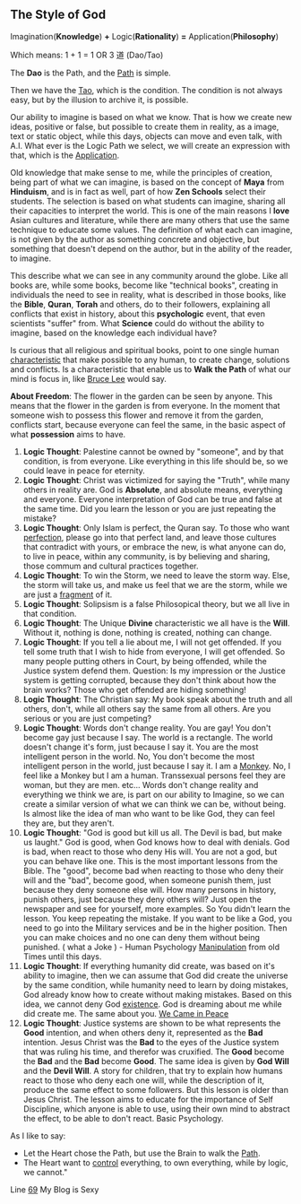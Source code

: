 ## The Style of God

Imagination(**Knowledge**) **+** Logic(**Rationality**) **=** Application(**Philosophy**)

Which means: 1 + 1 = 1 OR 3 道 (Dao/Tao)

The **Dao** is the Path, and the [Path](https://art.odicforcesounds.com/pages/Data/Audio/Dao_Expression/tracks/03_Path_of_the_Sun_Keepers/index.html) is simple.

Then we have the [Tao](https://art.odicforcesounds.com/pages/YinYang/Tao/index.html), which is the condition. 
The condition is not always easy, but by the illusion to archive it, is possible.

Our ability to imagine is based on what we know. 
That is how we create new ideas, positive or false, but possible to create them in reality, as a image, text or static object, while this days, objects can move and even talk, with A.I. 
What ever is the Logic Path we select, we will create an expression with that, which is the [Application](https://wiki.odicforcesounds.com). 

Old knowledge that make sense to me, while the principles of creation, being part of what we can imagine, is based on the concept of **Maya** from **Hinduism**, and is in fact as well, part of how **Zen Schools** select their students. The selection is based on what students can imagine, sharing all their capacities to interpret the world. This is one of the main reasons I **love** Asian cultures and literature, while there are many others that use the same technique to educate some values. The definition of what each can imagine, is not given by the author as something concrete and objective, but something that doesn't depend on the author, but in the ability of the reader, to imagine. 

This describe what we can see in any community around the globe. Like all books are, while some books, become like "technical books", creating in individuals the need to see in reality, what is described in those books, like the **Bible**, **Quran**, **Torah** and others, do to their followers, explaining all conflicts that exist in history, about this **psychologic** event, that even scientists "suffer" from. What **Science** could do without the ability to imagine, based on the knowledge each individual have? 

Is curious that all religious and spiritual books, point to one single human [characteristic](https://art.odicforcesounds.com/pages/Data/Audio/Path_Of_Shields/tracks/03_The_Possession_of_Will/index.html) that make possible to any human, to create change, solutions and conflicts. Is a characteristic that enable us to **Walk the Path** of what our mind is focus in, like [Bruce Lee](https://art.odicforcesounds.com/pages/Data/Audio/Only_Tributes/tracks/03_Bruce_Lee/index.html) would say. 

**About Freedom**: The flower in the garden can be seen by anyone. This means that the flower in the garden is from everyone. In the moment that someone wish to possess this flower and remove it from the garden, conflicts start, because everyone can feel the same, in the basic aspect of what **possession** aims to have. 

1. **Logic Thought**: Palestine cannot be owned by "someone", and by that condition, is from everyone. Like everything in this life should be, so we could leave in peace for eternity.
2. **Logic Thought**: Christ was victimized for saying the "Truth", while many others in reality are. God is **Absolute**, and absolute means, everything and everyone. Everyone interpretation of God can be true and false at the same time. Did you learn the lesson or you are just repeating the mistake?
3. **Logic Thought**: Only Islam is perfect, the Quran say. To those who want [perfection](https://art.odicforcesounds.com/pages/Data/Audio/Deep_Random_Meanings/tracks/06_Perfection/index.html), please go into that perfect land, and leave those cultures that contradict with yours, or embrace the new, is what anyone can do, to live in peace, within any community, is by believing and sharing, those commum and cultural practices together.
4. **Logic Thought**: To win the Storm, we need to leave the storm way. Else, the storm will take us, and make us feel that we are the storm, while we are just a [fragment](https://art.odicforcesounds.com/pages/Data/Audio/Dao_Touch/tracks/07_Fragments_You_Need/index.html) of it.
5. **Logic Thought**: Solipsism is a false Philosopical theory, but we all live in that condition.
6. **Logic Thought**: The Unique **Divine** characteristic we all have is the **Will**. Without it, nothing is done, nothing is created, nothing can change.
7. **Logic Thought**: If you tell a lie about me, I will not get offended. If you tell some truth that I wish to hide from everyone, I will get offended. So many people putting others in Court, by being offended, while the Justice system defend them. Question: Is my impression or the Justice system is getting corrupted, because they don't think about how the brain works? Those who get offended are hiding something!
8. **Logic Thought**: The Christian say: My book speak about the truth and all others, don't, while all others say the same from all others. Are you serious or you are just competing? 
9. **Logic Thought**: Words don't change reality. You are gay! You don't become gay just because I say. The world is a rectangle. The world doesn't change it's form, just because I say it. You are the most intelligent person in the world. No, You don't become the most intelligent person in the world, just because I say it. I am a [Monkey](https://art.odicforcesounds.com/pages/Data/Audio/Shamanic_Quest_Dream/tracks/10_Press_for_Monkey/index.html). No, I feel like a Monkey but I am a human. Transsexual persons feel they are woman, but they are men. etc... Words don't change reality and everything we think we are, is part on our ability to Imagine, so we can create a similar version of what we can think we can be, without being. Is almost like the idea of man who want to be like God, they can feel they are, but they aren't.  
10. **Logic Thought**: "God is good but kill us all. The Devil is bad, but make us laught." God is good, when God knows how to deal with denials. God is bad, when react to those who deny His will. You are not a god, but you can behave like one. This is the most important lessons from the Bible. The "good", become bad when reacting to those who deny their will and the "bad", become good, when someone punish them,  just because they deny someone else will. How many persons in history, punish others, just because they deny others will? Just open the newspaper and see for yourself, more examples. So You didn't learn the lesson. You keep repeating the mistake. If you want to be like a God, you need to go into the Military services and be in the higher position. Then you can make choices and no one can deny them without being punished. ( what a Joke ) - Human Psychology [Manipulation](https://art.odicforcesounds.com/pages/Data/Audio/Only_Tributes/tracks/11_Vital_Manipulation/index.html) from old Times until this days. 
11. **Logic Thought**: If everything humanity did create, was based on it's ability to imagine, then we can assume that God did create the universe by the same condition, while humanity need to learn by doing mistakes, God already know how to create without making mistakes. Based on this idea, we cannot deny God [existence](https://art.odicforcesounds.com/pages/Data/Audio/Emotional_Signals/tracks/06_Dominated_by_Time_Ruled_by_Desire/index.html). God is dreaming about me while did create me. The same about you. [We Came in Peace](https://art.odicforcesounds.com/pages/Data/Audio/Emotional_Signals/tracks/01_We_Came_in_Peace/index.html)
12. **Logic Thought**: Justice systems are shown to be what represents the **Good** intention, and when others deny it, represented as the **Bad** intention. Jesus Christ was the **Bad** to the eyes of the Justice system that was ruling his time, and therefor was cruxified. The **Good** become the **Bad** and the **Bad** become **Good**. The same idea is given by **God Will** and the **Devil Will**. A story for children, that try to explain how humans react to those who deny each one will, while the description of it, produce the same effect to some followers. But this lesson is older than Jesus Christ. The lesson aims to educate for the importance of Self Discipline, which anyone is able to use, using their own mind to abstract the effect, to be able to don't react. Basic Psychology.

As I like to say:

- Let the Heart chose the Path, but use the Brain to walk the [Path](https://art.odicforcesounds.com/pages/Data/Audio/Shiva_and_Kali_Dance/tracks/08_First_Contact_Path_of_Shields/index.html).
- The Heart want to [control](https://art.odicforcesounds.com/pages/Data/Audio/Machine_World/tracks/03_Control_Free_to_Ask/index.html) everything, to own everything, while by logic, we cannot."




























Line [69](https://art.odicforcesounds.com/pages/Data/Audio/Path_Of_Shields/tracks/15_69/index.html) My Blog is Sexy
